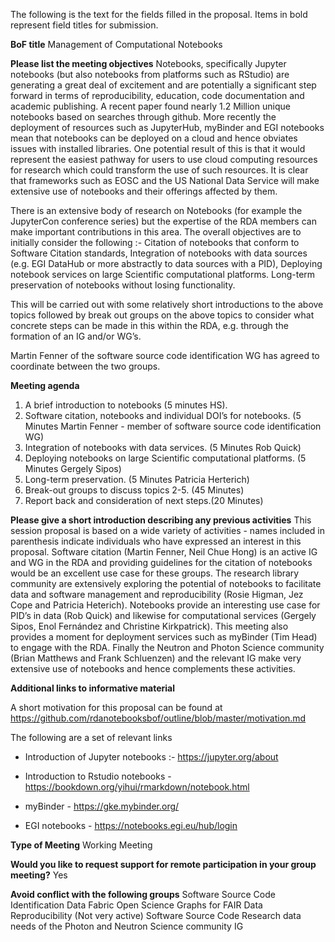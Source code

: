 The following is the text for the fields filled in the proposal. Items in bold represent field titles for submission.


__BoF title__
Management of Computational Notebooks



__Please list the meeting objectives__ 
Notebooks, specifically Jupyter notebooks (but also notebooks from platforms such as RStudio) are generating a great deal of excitement and are potentially a significant step forward in terms of reproducibility, education, code documentation and academic publishing. A recent paper found nearly 1.2 Million unique notebooks based on searches through github.
More recently the deployment of resources such as JupyterHub, myBinder and EGI notebooks mean that notebooks can be deployed on a cloud and hence obviates issues with installed libraries. One potential result of this is that it would represent the easiest pathway for users to use cloud computing resources for research which could transform the use of such resources. It is clear that frameworks such as EOSC and the US National Data Service will make extensive use of notebooks and their offerings affected by them. 

There is an extensive body of research on Notebooks (for example the JupyterCon conference series) but the expertise of the RDA members can make important contributions in this area. The overall objectives are to initially consider the following :- 
Citation of notebooks that conform to Software Citation standards,
Integration of notebooks with data sources (e.g. EGI DataHub or more abstractly to data sources with a PID),
Deploying notebook services on large Scientific computational platforms. 
Long-term preservation of notebooks without losing functionality.

This will be carried out with some relatively short introductions to the above topics followed by break out groups on the above topics to consider what concrete steps can be made in this within the RDA, e.g. through the formation of an IG and/or WG’s.

Martin Fenner of the software source code identification WG has agreed to coordinate between the two groups.



__Meeting agenda__
1. A brief introduction to notebooks (5 minutes HS).
2. Software citation, notebooks and individual DOI’s for notebooks. (5 Minutes Martin Fenner - member of software source code identification WG)
3. Integration of notebooks with data services. (5 Minutes Rob Quick)
4. Deploying notebooks on large Scientific computational platforms. (5 Minutes Gergely Sipos)
5. Long-term preservation. (5 Minutes Patricia Herterich)
6. Break-out groups to discuss topics 2-5. (45 Minutes)
7. Report back and consideration of next steps.(20 Minutes)



__Please give a short introduction describing any previous activities__ 
This session proposal is based on a wide variety of activities - names included in parenthesis indicate individuals who have expressed an interest in this proposal. Software citation (Martin Fenner, Neil Chue Hong) is an active IG and WG in the RDA and providing guidelines for the citation of notebooks would be an excellent use case for these groups. The research library community are extensively exploring the potential of notebooks to facilitate data and software management and reproducibility (Rosie Higman, Jez Cope and Patricia Heterich). Notebooks provide an interesting use case for PID’s in data (Rob Quick) and likewise for computational services (Gergely Sipos, Enol Fernández and Christine Kirkpatrick). This meeting also provides a moment for deployment services such as myBinder (Tim Head) to engage with the RDA. Finally the Neutron and Photon Science community (Brian Matthews and Frank Schluenzen) and the relevant IG make very extensive use of notebooks and hence complements these activities. 


__Additional links to informative material__ 

A short motivation for this proposal can be found at 
https://github.com/rdanotebooksbof/outline/blob/master/motivation.md

The following are a set of relevant links 

* Introduction of Jupyter notebooks :- https://jupyter.org/about

* Introduction to Rstudio notebooks - https://bookdown.org/yihui/rmarkdown/notebook.html

* myBinder - https://gke.mybinder.org/

* EGI notebooks - https://notebooks.egi.eu/hub/login


__Type of Meeting__
Working Meeting

__Would you like to request support for remote participation in your group meeting?__
Yes

__Avoid conflict with the following groups__
Software Source Code Identification 
Data Fabric 
Open Science Graphs for FAIR Data
Reproducibility  (Not very active)
Software Source Code
Research data needs of the Photon and Neutron Science community IG
